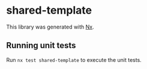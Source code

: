 # shared-template

This library was generated with [Nx](https://nx.dev).

## Running unit tests

Run `nx test shared-template` to execute the unit tests.
